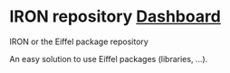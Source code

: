 IRON repository  [Dashboard](http://waffle.io/eiffelhub/iron)
=========

IRON or the Eiffel package repository

An easy solution to use Eiffel packages (libraries, ...).
